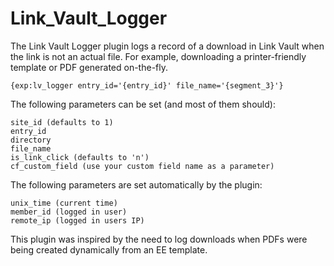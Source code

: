 Link_Vault_Logger
=================

The Link Vault Logger plugin logs a record of a download in Link Vault when the link is not an actual file. For example, downloading a printer-friendly template or PDF generated on-the-fly.

    {exp:lv_logger entry_id='{entry_id}' file_name='{segment_3}'}

The following parameters can be set (and most of them should):
	
	site_id (defaults to 1)
	entry_id
	directory
	file_name
	is_link_click (defaults to 'n')
	cf_custom_field (use your custom field name as a parameter)

The following parameters are set automatically by the plugin:

	unix_time (current time)
	member_id (logged in user)
	remote_ip (logged in users IP)
	
This plugin was inspired by the need to log downloads when PDFs were being created dynamically from an EE template.
